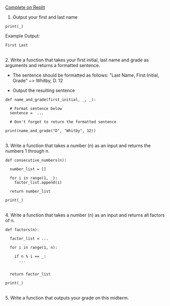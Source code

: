 [Complete on Replit](https://replit.com/@whs-spring-2023/Midterm-1)

1. Output your first and last name

```
print(_)
```
Example Output:
```
First Last
```

</br>
2. Write a function that takes your first initial, last name and grade as arguments and returns a formatted sentence. 

- The sentence should be formatted as follows: "Last Name, First Initial, Grade" ~> Whitby, D. 12

- Output the resulting sentence

```
def name_and_grade(first_initial, _, _):

  # Format sentence below
  sentence =  ...

  # Don't forget to return the formatted sentence

print(name_and_grade("D", "Whitby", 12))
```

</br>
3. Write a function that takes a number (n) as an input and returns the numbers 1 through n.

```
def consecutive_numbers(n):

  number_list = []

  for i in range(1, _):
    factor_list.append(i)

  return number_list

print(_)
```
</br>
4. Write a function that takes a number (n) as an input and returns all factors of n.

```
def factors(n):

  factor_list = ...

  for i in range(1, n):
    
    if n % i == _:
      ...
      

  return factor_list

print(_)
```

</br>
5. Write a function that outputs your grade on this midterm.
